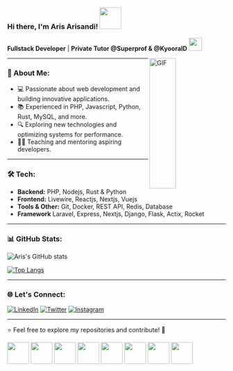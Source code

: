### Hi there, I'm Aris Arisandi! <img src="https://media.giphy.com/media/12oufCB0MyZ1Go/giphy.gif" width="50">

**Fullstack Developer** | **Private Tutor @Superprof & @KyooraID** <img src="https://media.giphy.com/media/WUlplcMpOCEmTGBtBW/giphy.gif" width="30">

<img width="35%" align="right" alt="GIF" height="300px" src="https://media.giphy.com/media/JIX9t2j0ZTN9S/giphy.gif" />

---

### 🚀 About Me:
- 💻 Passionate about web development and building innovative applications.
- 📚 Experienced in PHP, Javascript, Python, Rust, MySQL, and more.
- 🔍 Exploring new technologies and optimizing systems for performance.
- 👨‍🏫 Teaching and mentoring aspiring developers.

---

### 🛠️ Tech:
- **Backend:** PHP, Nodejs, Rust & Python
- **Frontend:** Livewire, Reactjs, Nextjs, Vuejs
- **Tools & Other:** Git, Docker, REST API, Redis, Database
- **Framework** Laravel, Express, Nextjs, Django, Flask, Actix, Rocket

---

### 📊 GitHub Stats:
![Aris's GitHub stats](https://github-readme-stats-idnasirasiras-projects.vercel.app/api?username=idnasirasira&show_icons=true&theme=radical)

[![Top Langs](https://github-readme-stats-idnasirasiras-projects.vercel.app/api/top-langs/?username=idnasirasira&layout=compact&theme=radical)](https://github.com/idnasirasira)

---

### 🌐 Let's Connect:
<p>
<a href="https://www.linkedin.com/in/idnasirasira/" target="_blank"><img src="https://img.shields.io/badge/LinkedIn-%230077B5.svg?&style=flat-square&logo=linkedin&logoColor=white" alt="LinkedIn"></a>
<a href="https://twitter.com/idnasirasira" target="_blank"><img src="https://img.shields.io/badge/-Twitter-1da1f2?style=flat-square&labelColor=1da1f2&logo=twitter&logoColor=white" alt="Twitter"></a>
<a href="https://www.instagram.com/idnasirasira/" target="_blank"><img src="https://img.shields.io/badge/Instagram-%23E4405F.svg?&style=flat-square&logo=instagram&logoColor=white" alt="Instagram"></a>
</p>

---

⭐️ Feel free to explore my repositories and contribute! 🚀

<p align="left">
    <img src="https://media.giphy.com/media/JqDcpPX8vWahUny0pE/giphy.gif" width="50">
    <img src="https://media.giphy.com/media/kHlrPbN9zaoOo7KXDo/giphy.gif" width="50">
    <img src="https://media3.giphy.com/media/ln7z2eWriiQAllfVcn/200w.webp" width="50">
    <img src="https://media3.giphy.com/media/kdFc8fubgS31b8DsVu/giphy.webp" width="50">
    <img src="https://media.giphy.com/media/SU2ic3wTfuC6JhD1lA/giphy.gif" width="50">
    <img src="https://i.giphy.com/media/LMt9638dO8dftAjtco/200.webp" width="50">
    <img src="https://i.giphy.com/media/eNAsjO55tPbgaor7ma/200w.webp" width="50">
    <img src="https://i.giphy.com/media/IdyAQJVN2kVPNUrojM/200.webp" width="50">
</p>
